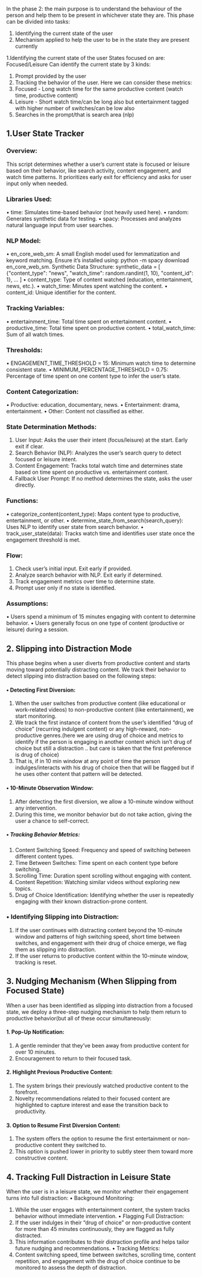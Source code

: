 In the phase 2: the main purpose is to understand the behaviour of the person and help them to be present in whichever state they are. This phase can be divided into tasks:
1.	Identifying the current state of the user
2.	Mechanism applied to help the user to be in the state they are present currently

1.Identifying the current state of the user
States focused on are: Focused/Leisure
Can identify the current state by 3 kinds:
1.	Prompt provided by the user
2.	Tracking the behavior of the user. Here we can consider these metrics:
  1.	Focused -  Long watch time for the same productive content (watch time, productive content)
  2.	Leisure -  Short watch time/can be long also but entertainment tagged with higher number of switches/can be low also
3. Searches in the prompt/that is search area   (nlp)

## 1.User State Tracker 
### Overview: 
This script determines whether a user’s current state is focused or leisure based on their behavior, like search activity, content engagement, and watch time patterns. It prioritizes early exit for efficiency and asks for user input only when needed.
### Libraries Used:
•	time: Simulates time-based behavior (not heavily used here).
•	random: Generates synthetic data for testing.
•	spacy: Processes and analyzes natural language input from user searches.
### NLP Model:
•	en_core_web_sm: A small English model used for lemmatization and keyword matching. Ensure it’s installed using: python -m spacy download en_core_web_sm.
Synthetic Data Structure:
synthetic_data = [
    {"content_type": "news", "watch_time": random.randint(1, 10), "content_id": 1},
    ...
]
•	content_type: Type of content watched (education, entertainment, news, etc.).
•	watch_time: Minutes spent watching the content.
•	content_id: Unique identifier for the content.
### Tracking Variables:
•	entertainment_time: Total time spent on entertainment content.
•	productive_time: Total time spent on productive content.
•	total_watch_time: Sum of all watch times.
### Thresholds:
•	ENGAGEMENT_TIME_THRESHOLD = 15: Minimum watch time to determine consistent state.
•	MINIMUM_PERCENTAGE_THRESHOLD = 0.75: Percentage of time spent on one content type to infer the user’s state.
### Content Categorization:
•	Productive: education, documentary, news.
•	Entertainment: drama, entertainment.
•	Other: Content not classified as either.
### State Determination Methods:
1.	User Input: Asks the user their intent (focus/leisure) at the start. Early exit if clear.
2.	Search Behavior (NLP): Analyzes the user’s search query to detect focused or leisure intent.
3.	Content Engagement: Tracks total watch time and determines state based on time spent on productive vs. entertainment content.
4.	Fallback User Prompt: If no method determines the state, asks the user directly.
### Functions:
•	categorize_content(content_type): Maps content type to productive, entertainment, or other.
•	determine_state_from_search(search_query): Uses NLP to identify user state from search behavior.
•	track_user_state(data): Tracks watch time and identifies user state once the engagement threshold is met.
### Flow:
1.	Check user’s initial input. Exit early if provided.
2.	Analyze search behavior with NLP. Exit early if determined.
3.	Track engagement metrics over time to determine state.
4.	Prompt user only if no state is identified.
### Assumptions:
•	Users spend a minimum of 15 minutes engaging with content to determine behavior.
•	Users generally focus on one type of content (productive or leisure) during a session.

## 2. Slipping into Distraction Mode
This phase begins when a user diverts from productive content and starts moving toward potentially distracting content. We track their behavior to detect slipping into distraction based on the following steps:
#### •	Detecting First Diversion:
1.	When the user switches from productive content (like educational or work-related videos) to non-productive content (like entertainment), we start monitoring.
2.	We track the first instance of content from the user’s identified “drug of choice” (recurring indulgent content) or any high-reward, non-productive genres.(here we are using drug of choice and metrics to identify if the person is engaging in another content which isn’t drug of choice but still a distraction .. but care is taken that the first preference is drug of choice)
3.	That is, if in 10 min window at any point of time the person indulges/interacts with his drug of choice then that will be flagged but if he uses other content that pattern will be detected.  
#### •	10-Minute Observation Window:
1.  After detecting the first diversion, we allow a 10-minute window without any intervention.
2.	During this time, we monitor behavior but do not take action, giving the user a chance to self-correct.
##### •	Tracking Behavior Metrics:
1.	Content Switching Speed: Frequency and speed of switching between different content types.
2.	Time Between Switches: Time spent on each content type before switching.
3.	Scrolling Time: Duration spent scrolling without engaging with content.
4.  Content Repetition: Watching similar videos without exploring new topics.
5.	Drug of Choice Identification: Identifying whether the user is repeatedly engaging with their known distraction-prone content.
### •	Identifying Slipping into Distraction:
1.	If the user continues with distracting content beyond the 10-minute window and patterns of high switching speed, short time between switches, and engagement with their drug of choice emerge, we flag them as slipping into distraction.
2.  If the user returns to productive content within the 10-minute window, tracking is reset.

## 3. Nudging Mechanism (When Slipping from Focused State)
When a user has been identified as slipping into distraction from a focused state, we deploy a three-step nudging mechanism to help them return to productive behavior(but all of these occur simultaneously:

#### 1. Pop-Up Notification:
   
1.	A gentle reminder that they’ve been away from productive content for over 10 minutes.
2.	Encouragement to return to their focused task.

#### 2. Highlight Previous Productive Content:
   
1.  The system brings their previously watched productive content to the forefront.
2.	Novelty recommendations related to their focused content are highlighted to capture interest and ease the transition back to productivity.

#### 3. Option to Resume First Diversion Content:

1.	The system offers the option to resume the first entertainment or non-productive content they switched to.
2.	This option is pushed lower in priority to subtly steer them toward more constructive content.

## 4. Tracking Full Distraction in Leisure State
When the user is in a leisure state, we monitor whether their engagement turns into full distraction:
•	Background Monitoring:
1. 	While the user engages with entertainment content, the system tracks behavior without immediate intervention.
•	Flagging Full Distraction:
1.	If the user indulges in their “drug of choice” or non-productive content for more than 45 minutes continuously, they are flagged as fully distracted.
2.	This information contributes to their distraction profile and helps tailor future nudging and recommendations.
•	Tracking Metrics:
1.  Content switching speed, time between switches, scrolling time, content repetition, and engagement with the drug of choice continue to be monitored to assess the depth of distraction.
